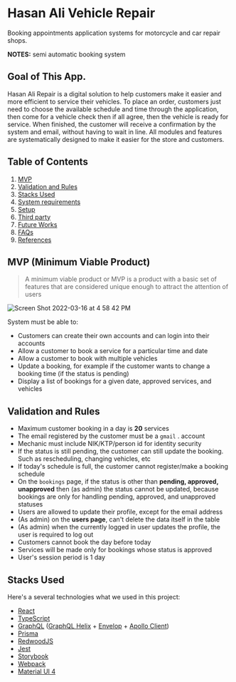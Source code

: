 # Hasan Ali Vehicle Repair

Booking appointments application systems for motorcycle and car repair shops.

**NOTES:** semi automatic booking system

## Goal of This App.
Hasan Ali Repair is a digital solution to help customers make it easier and more efficient to service their vehicles. To place an order, customers just need to choose the available schedule and time through the application, then come for a vehicle check then if all agree, then the vehicle is ready for service. When finished, the customer will receive a confirmation by the system and email, without having to wait in line. All modules and features are systematically designed to make it easier for the store and customers.

## Table of Contents ##
1. [MVP](#mvp-minimum-viable-product)
2. [Validation and Rules](#validation-and-rules)
3. [Stacks Used](#stacks-used)
4. [System requirements]()
5. [Setup]()
6. [Third party]()
7. [Future Works]()
8. [FAQs]()
9. [References]()

## MVP (Minimum Viable Product)
> A minimum viable product or MVP is a product with a basic set of features that are considered unique enough to attract the attention of users

![Screen Shot 2022-03-16 at 4 58 42 PM](https://user-images.githubusercontent.com/31182611/158553734-824f1618-8a19-4979-b6a2-d59bc621473a.png)

System must be able to:
- Customers can create their own accounts and can login into their accounts
- Allow a customer to book a service for a particular time and date
- Allow a customer to book with multiple vehicles
- Update a booking, for example if the customer wants to change a booking time (if the status is pending)
- Display a list of bookings for a given date, approved services, and vehicles

## Validation and Rules
- Maximum customer booking in a day is **20** services
- The email registered by the customer must be a `gmail` . account
- Mechanic must include NIK/KTP/person id for identity security
- If the status is still pending, the customer can still update the booking. Such as rescheduling, changing vehicles, etc
- If today's schedule is full, the customer cannot register/make a booking schedule
- On the `bookings` page, if the status is other than **pending, approved, unapproved** then (as admin) the status cannot be updated, because bookings are only for handling pending, approved, and unapproved statuses
- Users are allowed to update their profile, except for the email address
- (As admin) on the **users page**, can't delete the data itself in the table
- (As admin) when the currently logged in user updates the profile, the user is required to log out
- Customers cannot book the day before today
- Services will be made only for bookings whose status is approved
- User's session period is 1 day

## Stacks Used

Here's a several technologies what we used in this project:
- [React](https://reactjs.org/)
- [TypeScript](https://www.typescriptlang.org/)
- [GraphQL](https://graphql.org/) ([GraphQL Helix](https://github.com/contrawork/graphql-helix) + [Envelop](https://www.envelop.dev) + [Apollo Client](https://www.apollographql.com/docs/react))
- [Prisma](https://www.prisma.io/)
- [RedwoodJS](https://redwoodjs.com/)
- [Jest](https://jestjs.io/)
- [Storybook](https://storybook.js.org/)
- [Webpack](https://webpack.js.org/)
- [Material UI 4](https://v4.mui.com)
